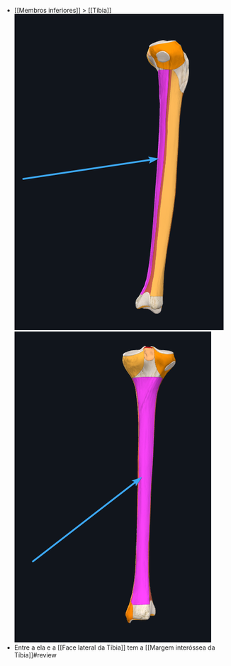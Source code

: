 + [[Membros inferiores]] > [[Tíbia]] 
![Pasted image 20210416151906.png](Pasted%20image%2020210416151906.png)
![Pasted image 20210416151917.png](Pasted%20image%2020210416151917.png)
+ Entre a ela e a [[Face lateral da Tíbia]] tem a [[Margem interóssea da Tíbia]]#review 
